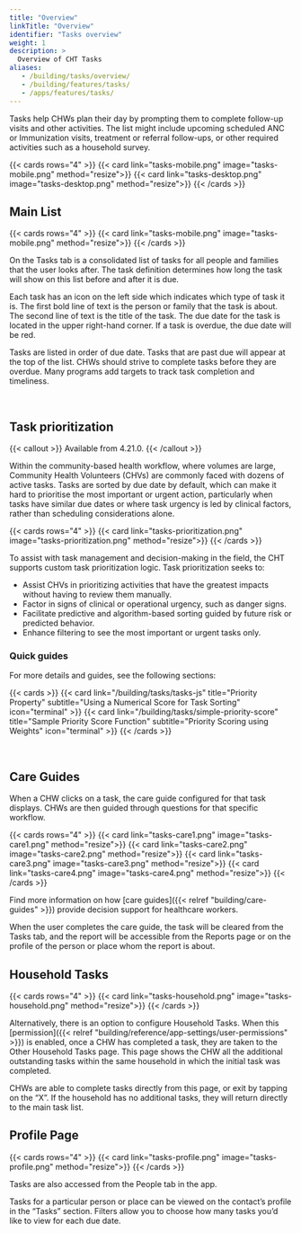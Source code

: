 ```yaml
---
title: "Overview"
linkTitle: "Overview"
identifier: "Tasks overview"
weight: 1
description: >
  Overview of CHT Tasks
aliases:
   - /building/tasks/overview/
   - /building/features/tasks/
   - /apps/features/tasks/
---
```


Tasks help CHWs plan their day by prompting them to complete follow-up visits and other activities. The list might include upcoming scheduled ANC or Immunization visits, treatment or referral follow-ups, or other required activities such as a household survey.

{{< cards rows="4" >}}
{{< card link="tasks-mobile.png" image="tasks-mobile.png"  method="resize">}}
{{< card link="tasks-desktop.png" image="tasks-desktop.png"  method="resize">}}
{{< /cards >}}


## Main List

{{< cards rows="4" >}}
{{< card link="tasks-mobile.png" image="tasks-mobile.png"  method="resize">}}
{{< /cards >}}

On the Tasks tab is a consolidated list of tasks for all people and families that the user looks after. The task definition determines how long the task will show on this list before and after it is due.

Each task has an icon on the left side which indicates which type of task it is. The first bold line of text is the person or family that the task is about. The second line of text is the title of the task. The due date for the task is located in the upper right-hand corner. If a task is overdue, the due date will be red.

Tasks are listed in order of due date. Tasks that are past due will appear at the top of the list. CHWs should strive to complete tasks before they are overdue. Many programs add targets to track task completion and timeliness.


<br clear="all">

## Task prioritization

{{< callout >}}
Available from 4.21.0.
{{< /callout >}}

Within the community-based health workflow, where volumes are large, Community Health Volunteers (CHVs) are commonly faced with dozens of active tasks. Tasks are sorted by due date by default, which can make it hard to prioritise the most important or urgent action, particularly when tasks have similar due dates or where task urgency is led by clinical factors, rather than scheduling considerations alone.

{{< cards rows="4" >}}
{{< card link="tasks-prioritization.png" image="tasks-prioritization.png"  method="resize">}}
{{< /cards >}}

To assist with task management and decision-making in the field, the CHT supports custom task prioritization logic. Task prioritization seeks to:
- Assist CHVs in prioritizing activities that have the greatest impacts without having to review them manually.
- Factor in signs of clinical or operational urgency, such as danger signs.
- Facilitate predictive and algorithm-based sorting guided by future risk or predicted behavior.
- Enhance filtering to see the most important or urgent tasks only.

### Quick guides 

For more details and guides, see the following sections:

{{< cards >}}
  {{< card link="/building/tasks/tasks-js" title="Priority Property" subtitle="Using a Numerical Score for Task Sorting" icon="terminal" >}}
  {{< card link="/building/tasks/simple-priority-score" title="Sample Priority Score Function" subtitle="Priority Scoring using Weights" icon="terminal" >}}
{{< /cards >}}

<br clear="all">

## Care Guides

When a CHW clicks on a task, the care guide configured for that task displays. CHWs are then guided through questions for that specific workflow.

{{< cards rows="4" >}}
{{< card link="tasks-care1.png" image="tasks-care1.png"  method="resize">}}
{{< card link="tasks-care2.png" image="tasks-care2.png"  method="resize">}}
{{< card link="tasks-care3.png" image="tasks-care3.png"  method="resize">}}
{{< card link="tasks-care4.png" image="tasks-care4.png"  method="resize">}}
{{< /cards >}}

Find more information on how [care guides]({{< relref "building/care-guides" >}}) provide decision support for healthcare workers.

When the user completes the care guide, the task will be cleared from the Tasks tab, and the report will be accessible from the Reports page or on the profile of the person or place whom the report is about.

## Household Tasks

{{< cards rows="4" >}}
{{< card link="tasks-household.png" image="tasks-household.png"  method="resize">}}
{{< /cards >}}

Alternatively, there is an option to configure Household Tasks. When this [permission]({{< relref "building/reference/app-settings/user-permissions" >}}) is enabled, once a CHW has completed a task, they are taken to the Other Household Tasks page. This page shows the CHW all the additional outstanding tasks within the same household in which the initial task was completed.

CHWs are able to complete tasks directly from this page, or exit by tapping on the “X”. If the household has no additional tasks, they will return directly to the main task list.
    
## Profile Page

{{< cards rows="4" >}}
{{< card link="tasks-profile.png" image="tasks-profile.png"  method="resize">}}
{{< /cards >}}

Tasks are also accessed from the People tab in the app.

Tasks for a particular person or place can be viewed on the contact’s profile in the “Tasks” section. Filters allow you to choose how many tasks you’d like to view for each due date.

<br clear="all">

